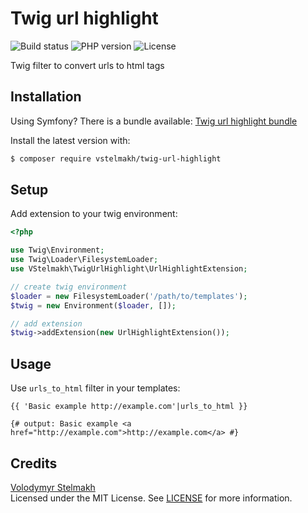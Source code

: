 # Twig url highlight
![Build status](https://github.com/vstelmakh/twig-url-highlight/workflows/build/badge.svg?branch=master)
![PHP version](https://img.shields.io/packagist/php-v/vstelmakh/twig-url-highlight)
![License](https://img.shields.io/github/license/vstelmakh/twig-url-highlight)

Twig filter to convert urls to html tags  

## Installation
Using Symfony? There is a bundle available: [Twig url highlight bundle](https://github.com/vstelmakh/twig-url-highlight-bundle)  

Install the latest version with:  
```bash
$ composer require vstelmakh/twig-url-highlight
```

## Setup
Add extension to your twig environment:  
```php
<?php

use Twig\Environment;
use Twig\Loader\FilesystemLoader;
use VStelmakh\TwigUrlHighlight\UrlHighlightExtension;

// create twig environment
$loader = new FilesystemLoader('/path/to/templates');
$twig = new Environment($loader, []);

// add extension
$twig->addExtension(new UrlHighlightExtension());
```

## Usage
Use `urls_to_html` filter in your templates:  
```twig
{{ 'Basic example http://example.com'|urls_to_html }}

{# output: Basic example <a href="http://example.com">http://example.com</a> #}
```

## Credits
[Volodymyr Stelmakh](https://github.com/vstelmakh)  
Licensed under the MIT License. See [LICENSE](LICENSE) for more information.  